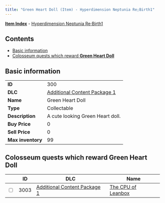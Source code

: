 ```yaml
---
title: "Green Heart Doll (Item) - Hyperdimension Neptunia Re;Birth1"
---
```


[**Item Index**](/neptunia/rb1/item/index.html) - [Hyperdimension Neptunia Re;Birth1](/neptunia/rb1)

## Contents

- [Basic information](#basic-information)
- [Colosseum quests which reward **Green Heart Doll**](#colosseum-quests-which-reward-green-heart-doll)

## Basic information

|   |   |
| -- | -- |
| **ID** | 300 |
| **DLC** | [Additional Content Package 1](/neptunia/rb1/dlc/10-pack1.html) |
| **Name** | Green Heart Doll |
| **Type** | Collectable |
| **Description** | A cute looking Green Heart doll. |
| **Buy Price** | 0 |
| **Sell Price** | 0 |
| **Max inventory** | 99 |


## Colosseum quests which reward **Green Heart Doll**

|    | ID | DLC | Name |
| -- | -- | --- | ---- |
| <input type="checkbox" id="rb1-colosseum-10-3003" class="trackbox" /> | 3003 | [Additional Content Package 1](/neptunia/rb1/dlc/10-pack1.html) | [The CPU of Leanbox](/neptunia/rb1/colosseum/10-3003-the-cpu-of-leanbox.html) |
